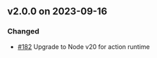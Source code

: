 ## v2.0.0 on 2023-09-16

### Changed

* [#182](https://github.com/miniscruff/changie-action/issues/182) Upgrade to Node v20 for action runtime
